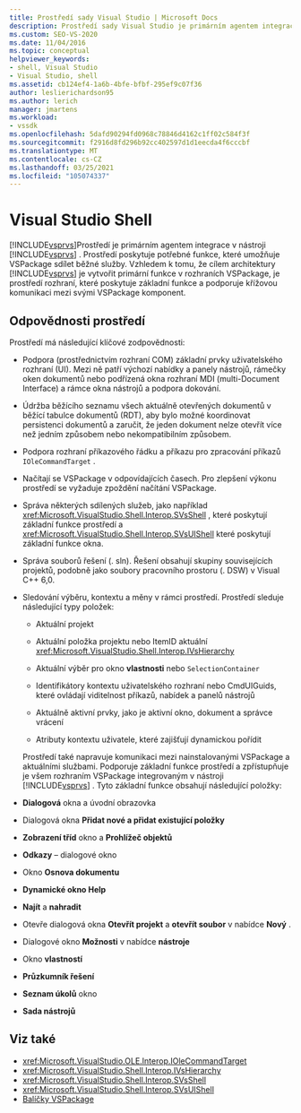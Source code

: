 ```yaml
---
title: Prostředí sady Visual Studio | Microsoft Docs
description: Prostředí sady Visual Studio je primárním agentem integrace v aplikaci Visual Studio a poskytuje základní funkce a podporuje křížovou komunikaci mezi VSPackage.
ms.custom: SEO-VS-2020
ms.date: 11/04/2016
ms.topic: conceptual
helpviewer_keywords:
- shell, Visual Studio
- Visual Studio, shell
ms.assetid: cb124ef4-1a6b-4bfe-bfbf-295ef9c07f36
author: leslierichardson95
ms.author: lerich
manager: jmartens
ms.workload:
- vssdk
ms.openlocfilehash: 5dafd90294fd0968c78846d4162c1ff02c584f3f
ms.sourcegitcommit: f2916d8fd296b92cc402597d1d1eecda4f6cccbf
ms.translationtype: MT
ms.contentlocale: cs-CZ
ms.lasthandoff: 03/25/2021
ms.locfileid: "105074337"
---
```

# <a name="visual-studio-shell"></a>Visual Studio Shell
[!INCLUDE[vsprvs](../../code-quality/includes/vsprvs_md.md)]Prostředí je primárním agentem integrace v nástroji [!INCLUDE[vsprvs](../../code-quality/includes/vsprvs_md.md)] . Prostředí poskytuje potřebné funkce, které umožňuje VSPackage sdílet běžné služby. Vzhledem k tomu, že cílem architektury [!INCLUDE[vsprvs](../../code-quality/includes/vsprvs_md.md)] je vytvořit primární funkce v rozhraních VSPackage, je prostředí rozhraní, které poskytuje základní funkce a podporuje křížovou komunikaci mezi svými VSPackage komponent.

## <a name="shell-responsibilities"></a>Odpovědnosti prostředí
 Prostředí má následující klíčové zodpovědnosti:

- Podpora (prostřednictvím rozhraní COM) základní prvky uživatelského rozhraní (UI). Mezi ně patří výchozí nabídky a panely nástrojů, rámečky oken dokumentů nebo podřízená okna rozhraní MDI (multi-Document Interface) a rámce okna nástrojů a podpora dokování.

- Údržba běžícího seznamu všech aktuálně otevřených dokumentů v běžící tabulce dokumentů (RDT), aby bylo možné koordinovat persistenci dokumentů a zaručit, že jeden dokument nelze otevřít více než jedním způsobem nebo nekompatibilním způsobem.

- Podpora rozhraní příkazového řádku a příkazu pro zpracování příkazů `IOleCommandTarget` .

- Načítají se VSPackage v odpovídajících časech. Pro zlepšení výkonu prostředí se vyžaduje zpoždění načítání VSPackage.

- Správa některých sdílených služeb, jako například <xref:Microsoft.VisualStudio.Shell.Interop.SVsShell> , které poskytují základní funkce prostředí a <xref:Microsoft.VisualStudio.Shell.Interop.SVsUIShell> které poskytují základní funkce okna.

- Správa souborů řešení (. sln). Řešení obsahují skupiny souvisejících projektů, podobně jako soubory pracovního prostoru (. DSW) v Visual C++ 6,0.

- Sledování výběru, kontextu a měny v rámci prostředí. Prostředí sleduje následující typy položek:

  - Aktuální projekt

  - Aktuální položka projektu nebo ItemID aktuální <xref:Microsoft.VisualStudio.Shell.Interop.IVsHierarchy>

  - Aktuální výběr pro okno **vlastnosti** nebo `SelectionContainer`

  - Identifikátory kontextu uživatelského rozhraní nebo CmdUIGuids, které ovládají viditelnost příkazů, nabídek a panelů nástrojů

  - Aktuálně aktivní prvky, jako je aktivní okno, dokument a správce vrácení

  - Atributy kontextu uživatele, které zajišťují dynamickou pořídit

  Prostředí také napravuje komunikaci mezi nainstalovanými VSPackage a aktuálními službami. Podporuje základní funkce prostředí a zpřístupňuje je všem rozhraním VSPackage integrovaným v nástroji [!INCLUDE[vsprvs](../../code-quality/includes/vsprvs_md.md)] . Tyto základní funkce obsahují následující položky:

- **Dialogová** okna a úvodní obrazovka

- Dialogová okna **Přidat nové a přidat existující položky**

- **Zobrazení tříd** okno a **Prohlížeč objektů**

- **Odkazy** – dialogové okno

- Okno **Osnova dokumentu**

- **Dynamické okno Help**

- **Najít** a **nahradit**

- Otevře dialogová okna **Otevřít projekt** a **otevřít soubor** v nabídce **Nový** .

- Dialogové okno **Možnosti** v nabídce **nástroje**

- Okno **vlastností**

- **Průzkumník řešení**

- **Seznam úkolů** okno

- **Sada nástrojů**

## <a name="see-also"></a>Viz také
- <xref:Microsoft.VisualStudio.OLE.Interop.IOleCommandTarget>
- <xref:Microsoft.VisualStudio.Shell.Interop.IVsHierarchy>
- <xref:Microsoft.VisualStudio.Shell.Interop.SVsShell>
- <xref:Microsoft.VisualStudio.Shell.Interop.SVsUIShell>
- [Balíčky VSPackage](../../extensibility/internals/vspackages.md)
